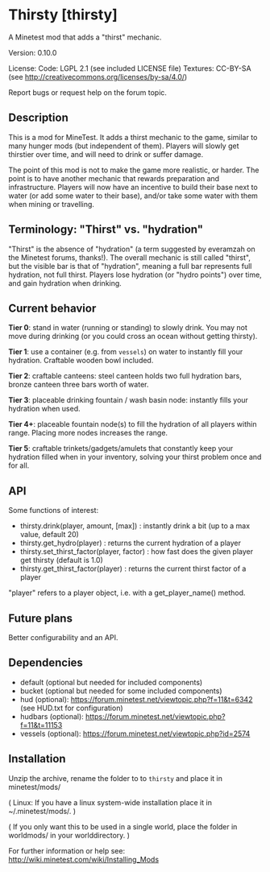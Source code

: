 Thirsty [thirsty]
=================

A Minetest mod that adds a "thirst" mechanic.

Version: 0.10.0

License:
  Code: LGPL 2.1 (see included LICENSE file)
  Textures: CC-BY-SA (see http://creativecommons.org/licenses/by-sa/4.0/)

Report bugs or request help on the forum topic.

Description
-----------

This is a mod for MineTest. It adds a thirst mechanic to the
game, similar to many hunger mods (but independent of them).
Players will slowly get thirstier over time, and will need to
drink or suffer damage.

The point of this mod is not to make the game more realistic,
or harder. The point is to have another mechanic that rewards
preparation and infrastructure. Players will now have an incentive
to build their base next to water (or add some water to their base),
and/or take some water with them when mining or travelling.

Terminology: "Thirst" vs. "hydration"
-------------------------------------

"Thirst" is the absence of "hydration" (a term suggested by
everamzah on the Minetest forums, thanks!). The overall mechanic
is still called "thirst", but the visible bar is that of
"hydration", meaning a full bar represents full hydration, not full
thirst. Players lose hydration (or "hydro points") over time, and
gain hydration when drinking.

Current behavior
----------------

**Tier 0**: stand in water (running or standing) to slowly drink.
You may not move during drinking (or you could cross an ocean without
getting thirsty).

**Tier 1**: use a container (e.g. from `vessels`) on water to instantly
fill your hydration. Craftable wooden bowl included.

**Tier 2**: craftable canteens: steel canteen holds two full hydration
bars, bronze canteen three bars worth of water.

**Tier 3**: placeable drinking fountain / wash basin node: instantly
fills your hydration when used.

**Tier 4+**: placeable fountain node(s) to fill the hydration of all
players within range. Placing more nodes increases the range.

**Tier 5**: craftable trinkets/gadgets/amulets that constantly keep your
hydration filled when in your inventory, solving your thirst problem
once and for all.

API
---
Some functions of interest:

* thirsty.drink(player, amount, [max]) : instantly drink a bit (up to a max value, default 20)
* thirsty.get_hydro(player) : returns the current hydration of a player
* thirsty.set_thirst_factor(player, factor) : how fast does the given player get thirsty (default is 1.0)
* thirsty.get_thirst_factor(player) : returns the current thirst factor of a player

"player" refers to a player object, i.e. with a get_player_name() method.

Future plans
------------
Better configurability and an API.

Dependencies
------------
* default (optional but needed for included components)
* bucket (optional but needed for some included components)
* hud (optional): https://forum.minetest.net/viewtopic.php?f=11&t=6342 (see HUD.txt for configuration)
* hudbars (optional): https://forum.minetest.net/viewtopic.php?f=11&t=11153
* vessels (optional): https://forum.minetest.net/viewtopic.php?id=2574

Installation
------------

Unzip the archive, rename the folder to to `thirsty` and
place it in minetest/mods/

(  Linux: If you have a linux system-wide installation place
    it in ~/.minetest/mods/.  )

(  If you only want this to be used in a single world, place
    the folder in worldmods/ in your worlddirectory.  )

For further information or help see:
http://wiki.minetest.com/wiki/Installing_Mods
